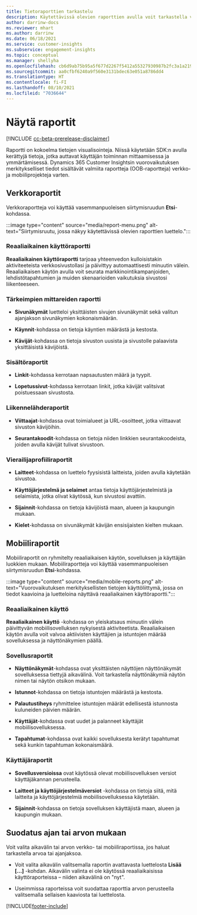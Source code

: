 ```yaml
---
title: Tietoraporttien tarkastelu
description: Käytettävissä olevien raporttien avulla voit tarkastella verkkosivustosi aktiviteetteja reaaliaikaisesti.
author: darrinw-docs
ms.reviewer: mhart
ms.author: darrinw
ms.date: 06/18/2021
ms.service: customer-insights
ms.subservice: engagement-insights
ms.topic: conceptual
ms.manager: shellyha
ms.openlocfilehash: cb6d9ab75b95a5f677d2267f5412a55327930987b2fc3a1a21958633a8116bd2
ms.sourcegitcommit: aa0cfbf6240a9f560e3131bdec63e051a8786dd4
ms.translationtype: HT
ms.contentlocale: fi-FI
ms.lasthandoff: 08/10/2021
ms.locfileid: "7036644"
---
```

# <a name="view-reports"></a>Näytä raportit

[!INCLUDE [cc-beta-prerelease-disclaimer](includes/cc-beta-prerelease-disclaimer.md)]

Raportti on kokoelma tietojen visualisointeja. Niissä käytetään SDK:n avulla kerättyjä tietoja, jotka auttavat käyttäjän toiminnan mittaamisessa ja ymmärtämisessä. Dynamics 365 Customer Insightsin vuorovaikutuksen merkitykselliset tiedot sisältävät valmiita raportteja (OOB-raportteja) verkko- ja mobiiliprojekteja varten.  

## <a name="web-reports"></a>Verkkoraportit

Verkkoraportteja voi käyttää vasemmanpuoleisen siirtymisruudun **Etsi**-kohdassa.

:::image type="content" source="media/report-menu.png" alt-text="Siirtymisruutu, jossa näkyy käytettävissä olevien raporttien luettelo.":::

### <a name="real-time-usage-report"></a>Reaaliaikainen käyttöraportti

**Reaaliaikainen käyttöraportti** tarjoaa yhteenvedon kulloisistakin aktiviteeteista verkkosivustollasi ja päivittyy automaattisesti minuutin välein. Reaaliaikaisen käytön avulla voit seurata markkinointikampanjoiden, lehdistötapahtumien ja muiden skenaarioiden vaikutuksia sivustosi liikenteeseen.

### <a name="key-metrics-reports"></a>Tärkeimpien mittareiden raportti

- **Sivunäkymät** luetteloi yksittäisten sivujen sivunäkymät sekä valitun ajanjakson sivunäkymien kokonaismäärän.

- **Käynnit**-kohdassa on tietoja käyntien määrästä ja kestosta.

- **Kävijät**-kohdassa on tietoja sivuston uusista ja sivustolle palaavista yksittäisistä kävijöistä.

### <a name="content-reports"></a>Sisältöraportit

- **Linkit**-kohdassa kerrotaan napsautusten määrä ja tyypit.

- **Lopetussivut**-kohdassa kerrotaan linkit, jotka kävijät valitsivat poistuessaan sivustosta.

### <a name="traffic-sources-reports"></a>Liikennelähderaportit

- **Viittaajat**-kohdassa ovat toimialueet ja URL-osoitteet, jotka viittaavat sivuston kävijöihin.

- **Seurantakoodit**-kohdassa on tietoja niiden linkkien seurantakoodeista, joiden avulla kävijät tulivat sivustoon.

### <a name="visitor-profiles-reports"></a>Vierailijaprofiiliraportit

- **Laitteet**-kohdassa on luettelo fyysisistä laitteista, joiden avulla käytetään sivustoa.

- **Käyttöjärjestelmä ja selaimet** antaa tietoja käyttöjärjestelmistä ja selaimista, jotka olivat käytössä, kun sivustosi avattiin.

- **Sijainnit**-kohdassa on tietoja kävijöistä maan, alueen ja kaupungin mukaan.

- **Kielet**-kohdassa on sivunäkymät kävijän ensisijaisten kielten mukaan.

## <a name="mobile-reports"></a>Mobiiliraportit

Mobiiliraportit on ryhmitelty reaaliaikaisen käytön, sovelluksen ja käyttäjän luokkien mukaan. Mobiiliraportteja voi käyttää vasemmanpuoleisen siirtymisruudun **Etsi**-kohdassa.   

:::image type="content" source="media/mobile-reports.png" alt-text="Vuorovaikutuksen merkityksellisten tietojen käyttöliittymä, jossa on tiedot kaavioina ja luetteloina näyttävä reaaliaikainen käyttöraportti.":::   

### <a name="real-time-usage"></a>Reaaliaikainen käyttö

**Reaaliaikainen käyttö** -kohdassa on yleiskatsaus minuutin välein päivittyvän mobiilisovelluksen nykyisestä aktiviteetista. Reaaliaikaisen käytön avulla voit valvoa aktiivisten käyttäjien ja istuntojen määrää sovelluksessa ja näyttönäkymien päällä.

### <a name="app-reports"></a>Sovellusraportit

- **Näyttönäkymät**-kohdassa ovat yksittäisten näyttöjen näyttönäkymät sovelluksessa tiettyjä aikavälinä. Voit tarkastella näyttönäkymiä näytön nimen tai näytön otsikon mukaan.

- **Istunnot**-kohdassa on tietoja istuntojen määrästä ja kestosta.

- **Palautustiheys** ryhmittelee istuntojen määrät edellisestä istunnosta kuluneiden päivien määrän.

- **Käyttäjät**-kohdassa ovat uudet ja palanneet käyttäjät mobiilisovelluksessa.

- **Tapahtumat**-kohdassa ovat kaikki sovelluksesta kerätyt tapahtumat sekä kunkin tapahtuman kokonaismäärä.

### <a name="user-reports"></a>Käyttäjäraportit

- **Sovellusversioissa** ovat käytössä olevat mobiilisovelluksen versiot käyttäjäkannan perusteella.

- **Laitteet ja käyttöjärjestelmäversiot** -kohdassa on tietoja siitä, mitä laitteita ja käyttöjärjestelmiä mobiilisovelluksessa käytetään.

- **Sijainnit**-kohdassa on tietoja sovelluksen käyttäjistä maan, alueen ja kaupungin mukaan.

## <a name="filter-by-time-or-value"></a>Suodatus ajan tai arvon mukaan

Voit valita aikavälin tai arvon verkko- tai mobiiliraportissa, jos haluat tarkastella arvoa tai ajanjaksoa. 

- Voit valita aikavälin valitsemalla raportin avattavasta luettelosta **Lisää [...]** -kohdan. Aikavälin valinta ei ole käytössä reaaliaikaisissa käyttöraporteissa – niiden aikavälinä on "nyt".

- Useimmissa raporteissa voit suodattaa raporttia arvon perusteella valitsemalla sellaisen kaaviosta tai luettelosta.

[!INCLUDE[footer-include](../includes/footer-banner.md)]
